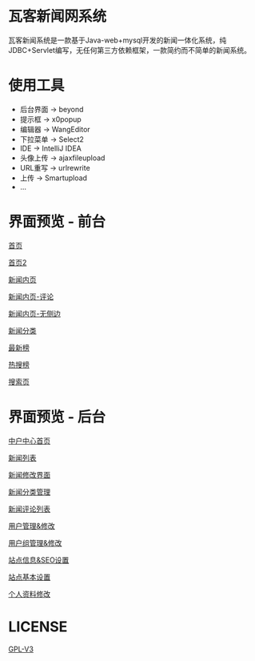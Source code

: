 # 瓦客新闻网系统
瓦客新闻系统是一款基于Java-web+mysql开发的新闻一体化系统，纯JDBC+Servlet编写，无任何第三方依赖框架，一款简约而不简单的新闻系统。
# 使用工具
- 后台界面 -> beyond
- 提示框 -> x0popup
- 编辑器 -> WangEditor
- 下拉菜单 -> Select2
- IDE -> IntelliJ IDEA
- 头像上传 -> ajaxfileupload
- URL重写 -> urlrewrite
- 上传 -> Smartupload
- ...
# 界面预览 - 前台
[首页](https://github.com/Licoy/wakew-news/blob/master/web/app/img/show-img/首页.png?raw=true)

[首页2](https://github.com/Licoy/wakew-news/blob/master/web/app/img/show-img/首页2.png?raw=true)

[新闻内页](https://github.com/Licoy/wakew-news/blob/master/web/app/img/show-img/新闻内页1.png?raw=true)

[新闻内页-评论](https://github.com/Licoy/wakew-news/blob/master/web/app/img/show-img/新闻内页-评论.png?raw=true)

[新闻内页-无侧边](https://github.com/Licoy/wakew-news/blob/master/web/app/img/show-img/新闻内页-无侧边.png?raw=true)

[新闻分类](https://github.com/Licoy/wakew-news/blob/master/web/app/img/show-img/首页.png?raw=true)

[最新榜](https://github.com/Licoy/wakew-news/blob/master/web/app/img/show-img/最新榜.png?raw=true)

[热搜榜](https://github.com/Licoy/wakew-news/blob/master/web/app/img/show-img/热搜榜.png?raw=true)

[搜索页](https://github.com/Licoy/wakew-news/blob/master/web/app/img/show-img/搜索页.png?raw=true)
# 界面预览 - 后台
[中户中心首页](https://github.com/Licoy/wakew-news/blob/master/web/app/img/show-img/后台/中户中心首页.png?raw=true)

[新闻列表](https://github.com/Licoy/wakew-news/blob/master/web/app/img/show-img/后台/新闻列表.png?raw=true)

[新闻修改界面](https://github.com/Licoy/wakew-news/blob/master/web/app/img/show-img/新闻修改界面.png?raw=true)

[新闻分类管理](https://github.com/Licoy/wakew-news/blob/master/web/app/img/show-img/后台/新闻分类管理.png?raw=true)

[新闻评论列表](https://github.com/Licoy/wakew-news/blob/master/web/app/img/show-img/后台/新闻评论列表.png?raw=true)

[用户管理&修改](https://github.com/Licoy/wakew-news/blob/master/web/app/img/show-img/后台/用户管理&修改.png?raw=true)

[用户组管理&修改](https://github.com/Licoy/wakew-news/blob/master/web/app/img/show-img/后台/用户组管理&修改.png?raw=true)

[站点信息&SEO设置](https://github.com/Licoy/wakew-news/blob/master/web/app/img/show-img/后台/站点信息&SEO设置.png?raw=true)

[站点基本设置](https://github.com/Licoy/wakew-news/blob/master/web/app/img/show-img/后台/站点基本设置.png?raw=true)

[个人资料修改](https://github.com/Licoy/wakew-news/blob/master/web/app/img/show-img/后台/个人资料修改.png?raw=true)
# LICENSE
[GPL-V3](https://github.com/Licoy/wakew-news/blob/master/LICENSE)
